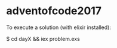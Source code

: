# adventofcode2017

To execute a solution (with elixir installed):
  
  $ cd dayX && iex problem.exs

